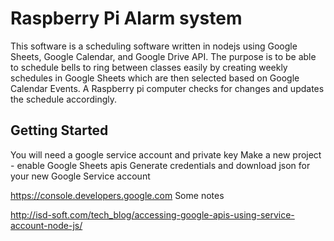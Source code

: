 # Raspberry Pi Alarm system
This software is a scheduling software written in nodejs using Google Sheets, Google Calendar, and Google Drive API. The purpose is to be able to schedule bells to ring between classes easily by creating weekly schedules in Google Sheets which are then selected based on Google Calendar Events. A Raspberry pi computer checks for changes and updates the schedule accordingly.

## Getting Started
You will need a google service account and private key
Make a new project - enable Google Sheets apis
Generate credentials and download json for your new Google Service account

https://console.developers.google.com
Some notes

http://isd-soft.com/tech_blog/accessing-google-apis-using-service-account-node-js/
